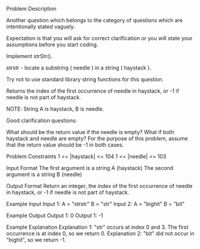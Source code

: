 Problem Description
 
 

Another question which belongs to the category of questions which are intentionally stated vaguely.

Expectation is that you will ask for correct clarification or you will state your assumptions before you start coding.

Implement strStr().

strstr - locate a substring ( needle ) in a string ( haystack ).

Try not to use standard library string functions for this question.

Returns the index of the first occurrence of needle in haystack, or -1 if needle is not part of haystack.

NOTE: String A is haystack, B is needle.

Good clarification questions:

What should be the return value if the needle is empty?
What if both haystack and needle are empty?
For the purpose of this problem, assume that the return value should be -1 in both cases.


Problem Constraints
1 <= |haystack| <= 104
1 <= |needle| <= 103


Input Format
The first argument is a string A (haystack)
The second argument is a string B (needle)


Output Format
Return an integer, the index of the first occurrence of needle in haystack, or -1 if needle is not part of haystack.


Example Input
Input 1:
A = "strstr"
B = "str"
Input 2:
A = "bighit"
B = "bit"


Example Output
Output 1:
0
Output 1:
-1


Example Explanation
Explanation 1:
"str" occurs at index 0 and 3.
The first occurrence is at index 0, so we return 0.
Explanation 2:
"bit" did not occur in "bighit", so we return -1.
